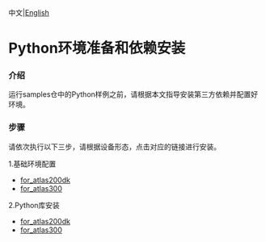 中文|[English](README_EN.md)
# Python环境准备和依赖安装

### 介绍
运行samples仓中的Python样例之前，请根据本文指导安装第三方依赖并配置好环境。 


### 步骤
请依次执行以下三步，请根据设备形态，点击对应的链接进行安装。

1.基础环境配置
- [for_atlas200dk](./prepare_ENV/README_200DK_CN.md)  
- [for_atlas300](./prepare_ENV/README_300_CN.md)

2.Python库安装
- [for_atlas200dk](./python_ENV/README_200DK_CN.md)  
- [for_atlas300](./python_ENV/README_300_CN.md)


